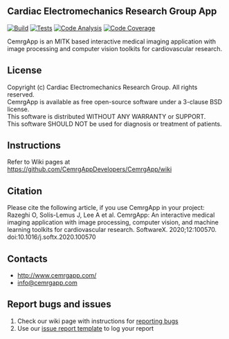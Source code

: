 Cardiac Electromechanics Research Group App
-------------------------------------------
[![Build](https://github.com/CemrgDevelopers/CemrgApp/actions/workflows/build.yml/badge.svg)](https://github.com/CemrgDevelopers/CemrgApp/actions/workflows/build.yml)
[![Tests](https://github.com/CemrgDevelopers/CemrgApp/actions/workflows/test.yml/badge.svg)](https://github.com/CemrgDevelopers/CemrgApp/actions/workflows/test.yml)
[![Code Analysis](https://github.com/CemrgDevelopers/CemrgApp/actions/workflows/analysis.yml/badge.svg)](https://github.com/CemrgDevelopers/CemrgApp/actions/workflows/analysis.yml)
[![Code Coverage](https://codecov.io/gh/CemrgDevelopers/CemrgApp/branch/master/graph/badge.svg?token=7WKASERDCM)](https://codecov.io/gh/CemrgDevelopers/CemrgApp)

CemrgApp is an MITK based interactive medical imaging application with image processing and computer vision toolkits for cardiovascular research.

License
-------
Copyright (c) Cardiac Electromechanics Research Group. All rights reserved.\
CemrgApp is available as free open-source software under a 3-clause BSD license.\
This software is distributed WITHOUT ANY WARRANTY or SUPPORT.\
This software SHOULD NOT be used for diagnosis or treatment of patients.

Instructions
------------
Refer to Wiki pages at https://github.com/CemrgAppDevelopers/CemrgApp/wiki

Citation
--------
Please cite the following article, if you use CemrgApp in your project:\
Razeghi O, Solís-Lemus J, Lee A et al. CemrgApp: An interactive medical imaging application with image processing, computer vision, and machine learning toolkits for cardiovascular research. SoftwareX. 2020;12:100570. doi:10.1016/j.softx.2020.100570

Contacts
--------
- http://www.cemrgapp.com/
- info@cemrgapp.com

Report bugs and issues
----------------------
1. Check our wiki page with instructions for [reporting bugs](https://github.com/CemrgDevelopers/CemrgApp/wiki/Reporting-bugs)
2. Use our [issue report template](https://github.com/CemrgDevelopers/CemrgApp/wiki/ISSUE_TEMPLATE.md) to log your report 
